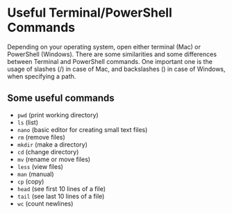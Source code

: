 # Useful Terminal/PowerShell Commands

Depending on your operating system, open either terminal (Mac) or PowerShell (Windows). There are some similarities and some differences between Terminal and PowerShell commands. One important one is the usage of slashes (/) in case of Mac, and backslashes (\) in case of Windows, when specifying a path. 


## Some useful commands 

- `pwd` (print working directory)
- `ls` (list)
- `nano` (basic editor for creating small text files)
- `rm` (remove files)
- `mkdir` (make a directory)
- `cd` (change directory)
- `mv` (rename or move files)
- `less` (view files)
- `man` (manual)
- `cp` (copy)
- `head` (see first 10 lines of a file)
- `tail` (see last 10 lines of a file) 
- `wc` (count newlines)